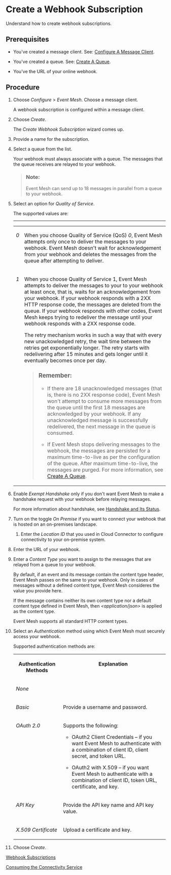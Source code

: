 <!-- loioe120b8b6f8634ca6abce1fe2b7be96a6 -->

# Create a Webhook Subscription

Understand how to create webhook subscriptions.



<a name="loioe120b8b6f8634ca6abce1fe2b7be96a6__prereq_rgh_ryw_pcc"/>

## Prerequisites

-   You've created a message client. See: [Configure A Message Client](../configure-a-message-client-867c517.md).

-   You've created a queue. See: [Create A Queue](create-a-queue-95357fa.md).

-   You've the URL of your online webhook.




## Procedure

1.  Choose *Configure* \> *Event Mesh*. Choose a message client.

    A webhook subscription is configured within a message client.

2.  Choose *Create*.

    The *Create Webhook Subscription* wizard comes up.

3.  Provide a name for the subscription.

4.  Select a queue from the list.

    Your webhook must always associate with a queue. The messages that the queue receives are relayed to your webhook.

    > ### Note:  
    > Event Mesh can send up to 18 messages in parallel from a queue to your webhook.

5.  Select an option for *Quality of Service*.

    The supported values are:

    ****


    <table>
    <tr>
    <td valign="top">
    
    *0*
    
    </td>
    <td valign="top">
    
    When you choose Quality of Service \(QoS\) *0*, Event Mesh attempts only once to deliver the messages to your webhook. Event Mesh doesn't wait for acknowledgement from your webhook and deletes the messages from the queue after attempting to deliver.
    
    </td>
    </tr>
    <tr>
    <td valign="top">
    
    *1*
    
    </td>
    <td valign="top">
    
    When you choose Quality of Service 1, Event Mesh attempts to deliver the messages to your to your webhook at least once, that is, waits for an acknowledgement from your webhook. If your webhook responds with a 2XX HTTP response code, the messages are deleted from the queue. If your webhook responds with other codes, Event Mesh keeps trying to redeliver the message until your webhook responds with a 2XX response code.

    The retry mechanism works in such a way that with every new unackowledged retry, the wait time between the retries get exponentially longer. The retry starts with redelivering after 15 minutes and gets longer until it eventually becomes once per day.

    > ### Remember:  
    > -   If there are 18 unacknowledged messages \(that is, there is no 2XX response code\), Event Mesh won't attempt to consume more messages from the queue until the first 18 messages are acknowledged by your webhook. If any unacknowledged message is successfully redelivered, the next message in the queue is consumed.
    > 
    > -   If Event Mesh stops delivering messages to the webhook, the messages are persisted for a maximum time-to-live as per the configuration of the queue. After maximum time-to-live, the messages are purged. For more information, see [Create A Queue](create-a-queue-95357fa.md).


    
    </td>
    </tr>
    </table>
    
6.  Enable *Exempt Handshake* only if you don't want Event Mesh to make a handshake request with your webhook before relaying messages.

    For more information about handshake, see [Handshake and Its Status](handshake-and-its-status-a65d213.md).

7.  Turn on the toggle *On Premise* if you want to connect your webhook that is hosted on an on-premises landscape.

    1.  Enter the *Location ID* that you used in Cloud Connector to configure connectivity to your on-premise system.


8.  Enter the URL of your webhook.

9.  Enter a *Content Type* you want to assign to the messages that are relayed from a queue to your webhook.

    By default, if an event and its message contain the content type header, Event Mesh passes on the same to your webhook. Only in cases of messages without a defined content type, Event Mesh consideres the value you provide here.

    If the message contains neither its own content type nor a default content type defined in Event Mesh, then *<application/json\>* is applied as the content type.

    Event Mesh supports all standard HTTP content types.

10. Select an *Authentication* method using which Event Mesh must securely access your webhook.

    Supported authentication methods are:


    <table>
    <tr>
    <th valign="top">

    Authentication Methods
    
    </th>
    <th valign="top">

    Explanation
    
    </th>
    </tr>
    <tr>
    <td valign="top">
    
    *None*
    
    </td>
    <td valign="top">
    
     
    
    </td>
    </tr>
    <tr>
    <td valign="top">
    
    *Basic*
    
    </td>
    <td valign="top">
    
    Provide a username and password.
    
    </td>
    </tr>
    <tr>
    <td valign="top">
    
    *OAuth 2.0*
    
    </td>
    <td valign="top">
    
    Supports the following:

    -   OAuth2 Client Credentials – if you want Event Mesh to authenticate with a combination of client ID, client secret, and token URL.

    -   OAuth2 with X.509 – if you want Event Mesh to authenticate with a combination of client ID, token URL, certificate, and key.



    
    </td>
    </tr>
    <tr>
    <td valign="top">
    
    *API Key*
    
    </td>
    <td valign="top">
    
    Provide the API key name and API key value.
    
    </td>
    </tr>
    <tr>
    <td valign="top">
    
    *X.509 Certificate*
    
    </td>
    <td valign="top">
    
    Upload a certificate and key.
    
    </td>
    </tr>
    </table>
    
11. Choose *Create*.


[Webhook Subscriptions](../webhook-subscriptions-58e3729.md "A webhook subscription is a configuration on the message client that facilitates message delivery from a queue to REST-based consumers.")

[Consuming the Connectivity Service](https://help.sap.com/docs/connectivity/sap-btp-connectivity-cf/consuming-connectivity-service?version=Cloud)


